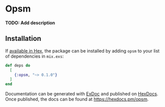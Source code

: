 # Opsm

**TODO: Add description**

## Installation

If [available in Hex](https://hex.pm/docs/publish), the package can be installed
by adding `opsm` to your list of dependencies in `mix.exs`:

```elixir
def deps do
  [
    {:opsm, "~> 0.1.0"}
  ]
end
```

Documentation can be generated with [ExDoc](https://github.com/elixir-lang/ex_doc)
and published on [HexDocs](https://hexdocs.pm). Once published, the docs can
be found at <https://hexdocs.pm/opsm>.


